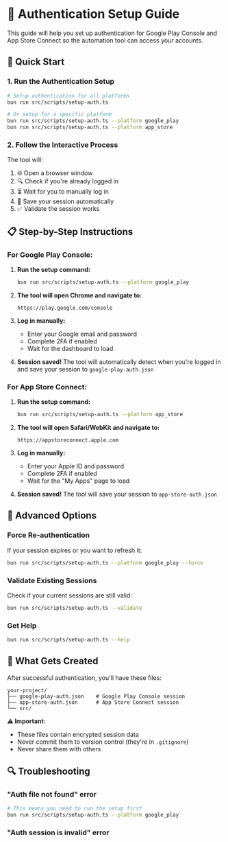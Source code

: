 # 🔐 Authentication Setup Guide

This guide will help you set up authentication for Google Play Console and App Store Connect so the automation tool can access your accounts.

## 🚀 Quick Start

### 1. **Run the Authentication Setup**

```bash
# Setup authentication for all platforms
bun run src/scripts/setup-auth.ts

# Or setup for a specific platform
bun run src/scripts/setup-auth.ts --platform google_play
bun run src/scripts/setup-auth.ts --platform app_store
```

### 2. **Follow the Interactive Process**

The tool will:

1. 🌐 Open a browser window
2. 🔍 Check if you're already logged in
3. ⏳ Wait for you to manually log in
4. 💾 Save your session automatically
5. ✅ Validate the session works

## 📋 Step-by-Step Instructions

### **For Google Play Console:**

1. **Run the setup command:**

   ```bash
   bun run src/scripts/setup-auth.ts --platform google_play
   ```

2. **The tool will open Chrome and navigate to:**

   ```
   https://play.google.com/console
   ```

3. **Log in manually:**

   - Enter your Google email and password
   - Complete 2FA if enabled
   - Wait for the dashboard to load

4. **Session saved!** The tool will automatically detect when you're logged in and save your session to `google-play-auth.json`

### **For App Store Connect:**

1. **Run the setup command:**

   ```bash
   bun run src/scripts/setup-auth.ts --platform app_store
   ```

2. **The tool will open Safari/WebKit and navigate to:**

   ```
   https://appstoreconnect.apple.com
   ```

3. **Log in manually:**

   - Enter your Apple ID and password
   - Complete 2FA if enabled
   - Wait for the "My Apps" page to load

4. **Session saved!** The tool will save your session to `app-store-auth.json`

## 🔧 Advanced Options

### **Force Re-authentication**

If your session expires or you want to refresh it:

```bash
bun run src/scripts/setup-auth.ts --platform google_play --force
```

### **Validate Existing Sessions**

Check if your current sessions are still valid:

```bash
bun run src/scripts/setup-auth.ts --validate
```

### **Get Help**

```bash
bun run src/scripts/setup-auth.ts --help
```

## 📁 What Gets Created

After successful authentication, you'll have these files:

```
your-project/
├── google-play-auth.json    # Google Play Console session
├── app-store-auth.json      # App Store Connect session
└── src/
```

**⚠️ Important:**

- These files contain encrypted session data
- Never commit them to version control (they're in `.gitignore`)
- Never share them with others

## 🔍 Troubleshooting

### **"Auth file not found" error**

```bash
# This means you need to run the setup first
bun run src/scripts/setup-auth.ts --platform google_play
```

### **"Auth session is invalid" error**
